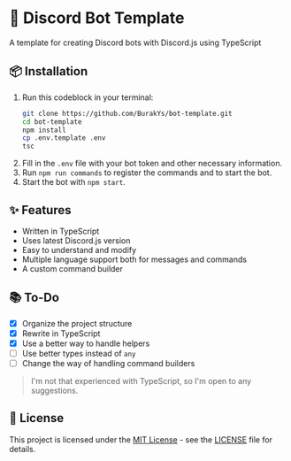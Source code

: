 # 🤖 Discord Bot Template

A template for creating Discord bots with Discord.js using TypeScript

## 📦 Installation

1. Run this codeblock in your terminal:
    ```bash
    git clone https://github.com/BurakYs/bot-template.git
    cd bot-template
    npm install
    cp .env.template .env
    tsc
    ```
2. Fill in the `.env` file with your bot token and other necessary information.
3. Run `npm run commands` to register the commands and to start the bot.
4. Start the bot with `npm start`.

## ✨ Features

- Written in TypeScript
- Uses latest Discord.js version
- Easy to understand and modify
- Multiple language support both for messages and commands
- A custom command builder

## 📚 To-Do

- [x] Organize the project structure
- [x] Rewrite in TypeScript
- [x] Use a better way to handle helpers
- [ ] Use better types instead of `any`
- [ ] Change the way of handling command builders

> I'm not that experienced with TypeScript, so I'm open to any suggestions.

## 📝 License

This project is licensed under the [MIT License](./LICENSE) - see the [LICENSE](./LICENSE) file for details.